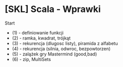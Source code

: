 [SKL] Scala - Wprawki
=========

Start
- (1) - definiowanie funkcji 
- (2) - ramka, kwadrat, trójkąt 
- (3) - rekurencja (dlugosc listy), piramida z alfabetu
- (4) - rekurencja (silnia, odwroc, bezpowtorzen)
- (5) - zalążek gry Mastermind (good,bad)
- (6) - zip, MultiSets
